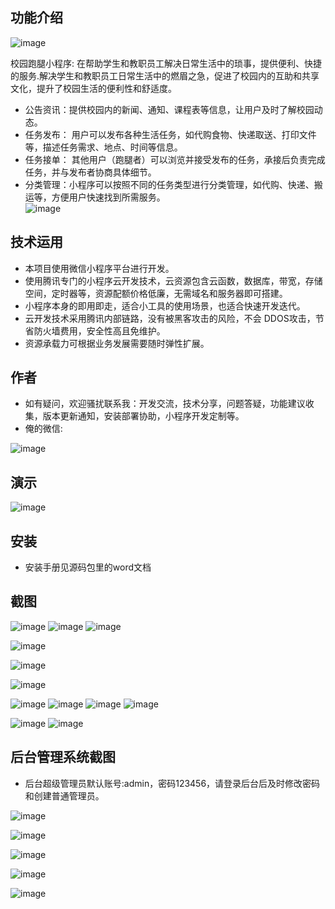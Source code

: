 ## 功能介绍 
![image](https://github.com/dearancelan/MiniRun/assets/89879893/9fca151d-259d-4f2c-aa93-a033585d3090)

  校园跑腿小程序: 在帮助学生和教职员工解决日常生活中的琐事，提供便利、快捷的服务.解决学生和教职员工日常生活中的燃眉之急，促进了校园内的互助和共享文化，提升了校园生活的便利性和舒适度。 

- 公告资讯：提供校园内的新闻、通知、课程表等信息，让用户及时了解校园动态。 
- 任务发布： 用户可以发布各种生活任务，如代购食物、快递取送、打印文件等，描述任务需求、地点、时间等信息。
- 任务接单： 其他用户（跑腿者）可以浏览并接受发布的任务，承接后负责完成任务，并与发布者协商具体细节。 
- 分类管理：小程序可以按照不同的任务类型进行分类管理，如代购、快递、搬运等，方便用户快速找到所需服务。  
![image](https://github.com/dearancelan/MiniRun/assets/89879893/db5de849-e992-491b-9b03-53bc6c31238e)


## 技术运用
- 本项目使用微信小程序平台进行开发。
- 使用腾讯专门的小程序云开发技术，云资源包含云函数，数据库，带宽，存储空间，定时器等，资源配额价格低廉，无需域名和服务器即可搭建。
- 小程序本身的即用即走，适合小工具的使用场景，也适合快速开发迭代。
- 云开发技术采用腾讯内部链路，没有被黑客攻击的风险，不会 DDOS攻击，节省防火墙费用，安全性高且免维护。
- 资源承载力可根据业务发展需要随时弹性扩展。  



## 作者
- 如有疑问，欢迎骚扰联系我：开发交流，技术分享，问题答疑，功能建议收集，版本更新通知，安装部署协助，小程序开发定制等。
- 俺的微信: 
 
![image](https://github.com/dearancelan/MiniRun/assets/89879893/da4fc94d-18dc-477d-9292-85032af8167b)



## 演示 
 ![image](https://github.com/dearancelan/MiniRun/assets/89879893/06ca55a2-adf4-483b-8937-94ce12bee794)


## 安装

- 安装手册见源码包里的word文档 



## 截图
![image](https://github.com/dearancelan/MiniRun/assets/89879893/69d62338-d810-4547-8b88-a233763bf56e)
![image](https://github.com/dearancelan/MiniRun/assets/89879893/0172d709-e1d2-422f-9458-9d80117e6eee)
![image](https://github.com/dearancelan/MiniRun/assets/89879893/bbcc68b7-9a10-455d-8b3c-19580037fea8)

![image](https://github.com/dearancelan/MiniRun/assets/89879893/eed696b6-85f9-40d3-9788-e0b5d4ee29ad)

![image](https://github.com/dearancelan/MiniRun/assets/89879893/7cef1635-912d-4b4c-a546-032636f87b51)

![image](https://github.com/dearancelan/MiniRun/assets/89879893/59f61345-4c17-4e15-bd34-e0ea362c17dd)

![image](https://github.com/dearancelan/MiniRun/assets/89879893/c0c90992-b74f-4a6a-a5ad-dc30a9db23e8)
![image](https://github.com/dearancelan/MiniRun/assets/89879893/c4ca181f-0560-4167-b785-6c8a93d31b1e)
![image](https://github.com/dearancelan/MiniRun/assets/89879893/b2fe78d2-562f-422a-b9f1-9ff05cbf72e4)
![image](https://github.com/dearancelan/MiniRun/assets/89879893/c72df7c8-eaf0-4726-8eb8-cd5510125e10)

![image](https://github.com/dearancelan/MiniRun/assets/89879893/6883789e-4be6-4491-8e73-c7287fc94501)
![image](https://github.com/dearancelan/MiniRun/assets/89879893/b25a5091-83a8-49fd-b4a9-352981337437)

 

## 后台管理系统截图 
- 后台超级管理员默认账号:admin，密码123456，请登录后台后及时修改密码和创建普通管理员。

![image](https://github.com/dearancelan/MiniRun/assets/89879893/1c0a1843-a408-4147-a1a5-73458bd32413)

![image](https://github.com/dearancelan/MiniRun/assets/89879893/c6f715f6-a859-4889-bec8-ba083be07c15)

![image](https://github.com/dearancelan/MiniRun/assets/89879893/4aba349d-9c51-42e0-995d-9dfd3c0bfcc5)

![image](https://github.com/dearancelan/MiniRun/assets/89879893/f05980d0-409b-4c33-ab15-3af6cedd3859)

![image](https://github.com/dearancelan/MiniRun/assets/89879893/60d4d3b7-cda3-4a26-8545-f0ee3d7f78a9)












